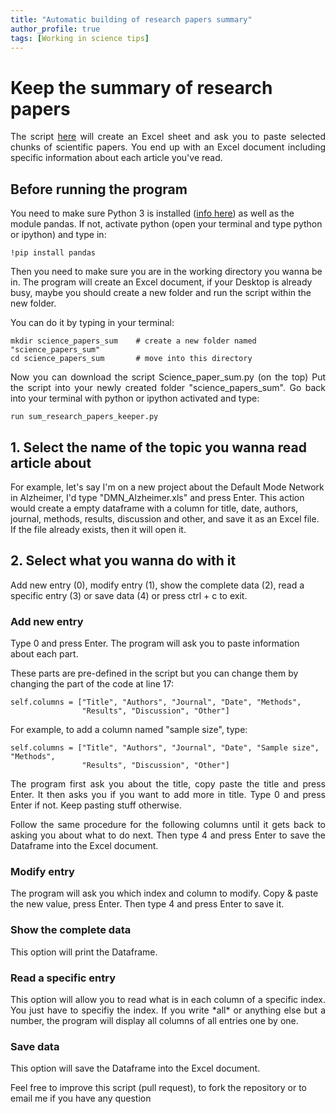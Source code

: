 ```yaml
---
title: "Automatic building of research papers summary"
author_profile: true
tags: [Working in science tips]
---
```


# Keep the summary of research papers
<p align="justify"> 
The script <a href="https://github.com/JLefortBesnard/sum_research_papers_keeper">here</a> will create an Excel sheet and ask you
to paste selected chunks of scientific papers. You end up with an Excel document including specific information about each article you've read.
</p>

## Before running the program
You need to make sure Python 3 is installed (<a href="http://jeremylefortbesnard.de/LearnPythonandML/">info here</a>) as well as the module pandas. If not, activate python (open your terminal and type python or ipython) and type in:
```
!pip install pandas
```

Then you need to make sure you are in the working directory you wanna be in. The program will create an Excel document, if your Desktop is already busy, maybe you should create a new folder and run the script within the new folder.

You can do it by typing in your terminal:
```
mkdir science_papers_sum    # create a new folder named "science_papers_sum"
cd science_papers_sum       # move into this directory
```
<p align="justify"> 
Now you can download the script Science_paper_sum.py (on the top)
Put the script into your newly created folder "science_papers_sum".
Go back into your terminal with python or ipython activated and type:
</p>

```
run sum_research_papers_keeper.py
```

## 1. Select the name of the topic you wanna read article about

For example, let's say I'm on a new project about the Default Mode Network in Alzheimer, I'd type "DMN_Alzheimer.xls" and press Enter. This action would create a empty dataframe with a column for title, date, authors, journal, methods, results, discussion and other,  and save it as an Excel file. If the file already exists, then it will open it.

## 2. Select what you wanna do with it

Add new entry (0), modify entry (1), show the complete data (2), read a specific entry (3) or save data (4) or press ctrl + c to exit.

### Add new entry

Type 0 and press Enter. The program will ask you to paste information about each part.

These parts are pre-defined in the script but you can change them by changing the part of the code at line 17:
```
self.columns = ["Title", "Authors", "Journal", "Date", "Methods",
                "Results", "Discussion", "Other"]
```
For example, to add a column named "sample size", type:
```
self.columns = ["Title", "Authors", "Journal", "Date", "Sample size", "Methods",
                "Results", "Discussion", "Other"]
```
<p align="justify"> 
The program first ask you about the title, copy paste the title and press Enter.
It then asks you if you want to add more in title. Type 0 and press Enter if not. Keep pasting stuff otherwise.
</p>
<p align="justify"> 
Follow the same procedure for the following columns until it gets back to asking you about what to do next.
Then type 4 and press Enter to save the Dataframe into the Excel document.
</p>

### Modify entry

The program will ask you which index and column to modify. Copy & paste the new value, press Enter. Then type 4 and press Enter to save it.

### Show the complete data

This option will print the Dataframe.

### Read a specific entry
<p align="justify"> 
This option will allow you to read what is in each column of a specific index. You just have to specifiy the index.
If you write *all* or anything else but a number, the program will display all columns of all entries one by one.
</p>

### Save data

This option will save the Dataframe into the Excel document.


Feel free to improve this script (pull request), to fork the repository or to email me if you have any question


